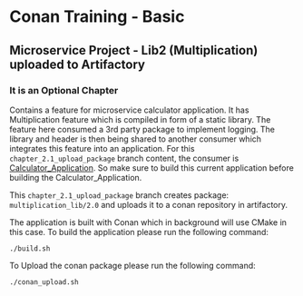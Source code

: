 # Conan Training - Basic
## Microservice Project - Lib2 (Multiplication) uploaded to Artifactory
### It is an Optional Chapter

Contains a feature for microservice calculator application.
It has Multiplication feature which is compiled in form of a static library. The feature here consumed a 3rd party package to implement logging. The library and header is then being shared to another consumer which integrates this feature into an application.
For this `chapter_2.1_upload_package` branch content, the consumer is [Calculator_Application](https://github.com/tlp1kor/conan-training-basic/tree/chapter_3.1_download_package_from_remote). So make sure to build this current application before building the Calculator_Application.

This `chapter_2.1_upload_package` branch creates package: `multiplication_lib/2.0` and uploads it to a conan repository in artifactory.

The application is built with Conan which in background will use CMake in this case.
To build the application please run the following command:
```
./build.sh
```
To Upload the conan package please run the following command:
```
./conan_upload.sh
```
